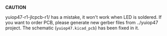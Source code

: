 **CAUTION**

yuiop47-r1-jlcpcb-r1/ has a mistake, it won't work when LED is soldered.
If you want to order PCB, please generate new gerber files from ../yuiop47
project. The schematic (`yuiop47.kicad_pcb`) has been fixed in it.
